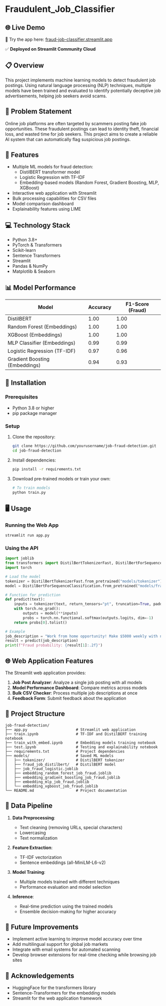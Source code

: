 # Fraudulent_Job_Classifier

## 🌐 Live Demo
🚀 Try the app here: [fraud-job-classifier.streamlit.app](https://fraud-job-classifier.streamlit.app/)

✅ **Deployed on Streamlit Community Cloud**

## 📋 Overview
This project implements machine learning models to detect fraudulent job postings. Using natural language processing (NLP) techniques, multiple models have been trained and evaluated to identify potentially deceptive job advertisements, helping job seekers avoid scams.

## 🎯 Problem Statement
Online job platforms are often targeted by scammers posting fake job opportunities. These fraudulent postings can lead to identity theft, financial loss, and wasted time for job seekers. This project aims to create a reliable AI system that can automatically flag suspicious job postings.

## 🚀 Features
- Multiple ML models for fraud detection:
  - DistilBERT transformer model
  - Logistic Regression with TF-IDF
  - Embedding-based models (Random Forest, Gradient Boosting, MLP, XGBoost)
- Interactive web application with Streamlit
- Bulk processing capabilities for CSV files
- Model comparison dashboard
- Explainability features using LIME

## 💻 Technology Stack
- Python 3.8+
- PyTorch & Transformers
- Scikit-learn
- Sentence Transformers
- Streamlit
- Pandas & NumPy
- Matplotlib & Seaborn

## 📊 Model Performance
| Model | Accuracy | F1-Score (Fraud) |
|-------|----------|------------------|
| DistilBERT | 1.00 | 1.00 |
| Random Forest (Embeddings) | 1.00 | 1.00 |
| XGBoost (Embeddings) | 1.00 | 1.00 |
| MLP Classifier (Embeddings) | 0.99 | 0.99 |
| Logistic Regression (TF-IDF) | 0.97 | 0.96 |
| Gradient Boosting (Embeddings) | 0.94 | 0.93 |

## 🔧 Installation

### Prerequisites
- Python 3.8 or higher
- pip package manager

### Setup
1. Clone the repository:
   ```bash
   git clone https://github.com/yourusername/job-fraud-detection.git
   cd job-fraud-detection
   ```

2. Install dependencies:
   ```bash
   pip install -r requirements.txt
   ```

3. Download pre-trained models or train your own:
   ```bash
   # To train models
   python train.py
   ```

## 🖥️ Usage

### Running the Web App
```bash
streamlit run app.py
```

### Using the API
```python
import joblib
from transformers import DistilBertTokenizerFast, DistilBertForSequenceClassification
import torch

# Load the model
tokenizer = DistilBertTokenizerFast.from_pretrained("models/tokenizer")
model = DistilBertForSequenceClassification.from_pretrained("models/fraud_job_distilbert")

# Function for prediction
def predict(text):
    inputs = tokenizer(text, return_tensors="pt", truncation=True, padding=True)
    with torch.no_grad():
        outputs = model(**inputs)
        probs = torch.nn.functional.softmax(outputs.logits, dim=-1)
    return probs[0].tolist()

# Example
job_description = "Work from home opportunity! Make $5000 weekly with no experience!"
result = predict(job_description)
print(f"Fraud probability: {result[1]:.2f}")
```

## 🌐 Web Application Features
The Streamlit web application provides:

1. **Job Post Analyzer**: Analyze a single job posting with all models
2. **Model Performance Dashboard**: Compare metrics across models
3. **Bulk CSV Checker**: Process multiple job descriptions at once
4. **Feedback Form**: Submit feedback about the application

## 📁 Project Structure
```
job-fraud-detection/
├── app.py                      # Streamlit web application
├── train.ipynb                 # TF-IDF and DistilBERT training notebook
├── train_with_embed.ipynb      # Embedding models training notebook
├── test.ipynb                  # Testing and explainability notebook
├── requirements.txt            # Project dependencies
├── models/                     # Saved ML models
│   ├── tokenizer/              # DistilBERT tokenizer
│   ├── fraud_job_distilbert/   # DistilBERT model
│   ├── job_fraud_logistic.joblib
│   ├── embedding_random_forest_job_fraud.joblib
│   ├── embedding_gradient_boosting_job_fraud.joblib
│   ├── embedding_mlp_job_fraud.joblib
│   └── embedding_xgboost_job_fraud.joblib
└── README.md                   # Project documentation
```

## 🔄 Data Pipeline
1. **Data Preprocessing**:
   - Text cleaning (removing URLs, special characters)
   - Lowercasing
   - Text normalization

2. **Feature Extraction**:
   - TF-IDF vectorization
   - Sentence embeddings (all-MiniLM-L6-v2)

3. **Model Training**:
   - Multiple models trained with different techniques
   - Performance evaluation and model selection

4. **Inference**:
   - Real-time prediction using the trained models
   - Ensemble decision-making for higher accuracy

## 🙌 Future Improvements
- Implement active learning to improve model accuracy over time
- Add multilingual support for global job markets
- Integrate with email systems for automated scanning
- Develop browser extensions for real-time checking while browsing job sites

## 👏 Acknowledgements
- HuggingFace for the transformers library
- Sentence-Transformers for the embedding models
- Streamlit for the web application framework